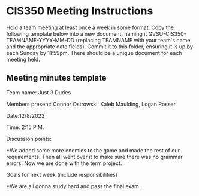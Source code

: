 # CIS350 Meeting Instructions

Hold a team meeting at least once a week in some format.  Copy the following template below into a new document, naming it GVSU-CIS350-TEAMNAME-YYYY-MM-DD (replacing TEAMNAME with your team's name and the appropriate date fields).  Commit it to this folder, ensuring it is up by each Sunday by 11:59pm.  There should be a unique document for each meeting held.

## Meeting minutes template

Team name: Just 3 Dudes

Members present: Connor Ostrowski, Kaleb Maulding, Logan Rosser

Date:12/8/2023

Time: 2:15 P.M.

Discussion points:

*We added some more enemies to the game and made the rest of our requirements. Then all went over it to make sure there was no grammar errors. Now we are done with the term project.

Goals for next week (include responsibilities)

*We are all gonna study hard and pass the final exam. 
